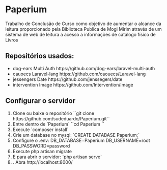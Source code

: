 # Paperium
Trabalho de Conclusão de Curso como objetivo de aumentar o  alcance da leitura proporcionado pela Biblioteca Publica de Mogi Mirim através de um sistema de web de leitura a acesso a informações de catalogo físico de Livros  

<h2>Repositórios usados:</h2>
<ul>
<li>dog-ears Multi Auth https://github.com/dog-ears/laravel-multi-auth</li>
<li>cauoecs Laravel-lang https://github.com/caouecs/Laravel-lang</li>
<li>jessengers Date https://github.com/jenssegers/date
<li>intervention Image https://github.com/Intervention/image</li>
</ul>
<h2>Configurar o servidor</h2>
<ol>
<li> Clone ou baixe o repositório ``git clone https://github.com/sudeduardo/Paperium.git`` </li>
<li> Entre dentro de `Paperium` ``cd Paperium `` </li>
<li> Execute `composer install` </li>
<li> Crie um database no mysql: `CREATE DATABASE Paperium;` </li>
<li> Configure o .env: 
        DB_DATABASE=Paperium 
        DB_USERNAME=root 
        DB_PASSWORD=password
        <li> Execute php artisan migrate</li>
<li> E para abrir o servidor: `php artisan serve` </li>
<li>. Abra http://localhost:8000/</li>
</ol>
